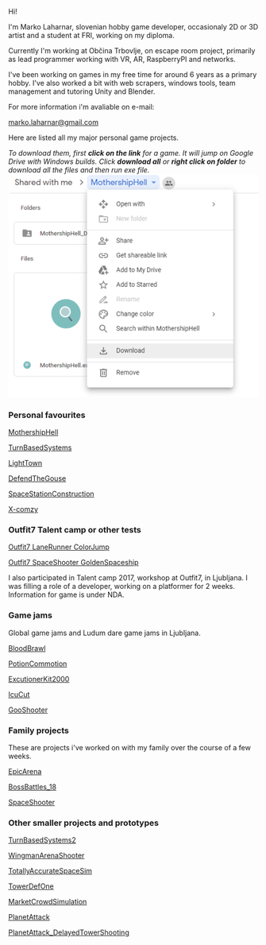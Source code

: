 Hi!

I'm Marko Laharnar, slovenian hobby game developer, occasionaly 2D or 3D artist and a student at FRI, working on my diploma.

Currently I'm working at Občina Trbovlje, on escape room project, primarily as lead programmer working with VR, AR, RaspberryPI and networks.

I've been working on games in my free time for around 6 years as a primary hobby. I've also worked a bit with web scrapers, windows tools, team management and tutoring Unity and Blender.

For more information i'm avaliable on e-mail: 

marko.laharnar@gmail.com

Here are listed all my major personal game projects.

_To download them, first **click on the link** for a game. It will jump on Google Drive with Windows builds. Click **download all** or **right click on folder** to download all the files and then run exe file._
![](HowToDownloadFromDrive.PNG)


### Personal favourites
[MothershipHell](https://drive.google.com/open?id=1oJgX8Km0Y5yD4Cm9u-8aaYyNDLu-zl_F)

[TurnBasedSystems](https://drive.google.com/open?id=1oP6iQd1VEk8PedNvM4kx69upAAGyKSMg)

[LightTown](https://drive.google.com/open?id=1ejYzFAg2CPrXs5MQSAuMKnYF-ZKed51i)

[DefendTheGouse](https://drive.google.com/open?id=1O8rbvGg8mPnQwxNmgN58a_6dTIjM-XPx)

[SpaceStationConstruction](https://drive.google.com/open?id=1WLdkwkoYIafJA-2NIfnour7WC7w5O7_J)

[X-comzy](https://drive.google.com/open?id=1pHGkzGrvDB6GMEKQUcnfkEtaIfPDpIi1)

### Outfit7 Talent camp or other tests
[Outfit7 LaneRunner ColorJump](https://drive.google.com/open?id=1N1VFltQ4hfzCijrBntWIv9Fq0_JnCQju)

[Outfit7 SpaceShooter GoldenSpaceship](https://drive.google.com/open?id=1a9tddMZJOijascAsA7eFrjbP_FQquFuK)

I also participated in Talent camp 2017, workshop at Outfit7, in Ljubljana. I was filling a role of a developer, working on a platformer for 2 weeks. Information for game is under NDA.

### Game jams
Global game jams and Ludum dare game jams in Ljubljana.

[BloodBrawl](https://drive.google.com/open?id=1B3z49I48gm2Hrm0j77EfUZ-XHFm07nGO)

[PotionCommotion](https://drive.google.com/open?id=1Z8xmJx5z3Ul8XeleiH7pRQ9Ti2ghKOxw)

[ExcutionerKit2000](https://drive.google.com/open?id=1Ij_8tz_4wdWu4-VlnbUuo8RerCnzXqbY)

[IcuCut](https://drive.google.com/open?id=1OlpjFQuX_CQ-gNA8nRnsSfLVSpuDwlEX)

[GooShooter](https://drive.google.com/open?id=19rpqzXiAwFXhZFwGyy3lKGH6lh8AMqlY)

### Family projects
These are projects i've worked on with my family over the course of a few weeks.

[EpicArena](https://drive.google.com/open?id=18e-v6mXPCbmNbPsl7dn1KCvEl3C0Yxko)

[BossBattles_18](https://drive.google.com/open?id=1u-SQaZXVwy-Mqj39OyVIh6m6dxUsyeKs)

[SpaceShooter](https://drive.google.com/open?id=1j8uqswVRO0segA8Myvb0FstddVOsNsWP)

### Other smaller projects and prototypes
[TurnBasedSystems2](https://drive.google.com/open?id=1S90qJXA0G3QSlf8_v6QHEvBpgUtN6WvB)

[WingmanArenaShooter](https://drive.google.com/open?id=1HykHMzN3UvM9z3WHGzpYwb_iIITu1U7G)

[TotallyAccurateSpaceSim](https://drive.google.com/open?id=1uLeR3CJn5wr4NFN8byUl4IlhH2X4p8Z3)

[TowerDefOne](https://drive.google.com/open?id=1da4AS7keu-ElUam4OguwtAQ67bJJUl4w)

[MarketCrowdSimulation](https://drive.google.com/open?id=1YaZoskX64SPCPDNv5JojwMI1w9k_oirj)

[PlanetAttack](https://drive.google.com/open?id=1NZ6KUxwLnPqMXSBPvK8SJ6k555HvQG1Z)

[PlanetAttack_DelayedTowerShooting](https://drive.google.com/open?id=1fGKBJCn36Ehk8ZjqH_yUFU4FyHbAEcWu)


  
